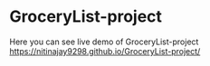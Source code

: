 # GroceryList-project
Here you can see live demo of GroceryList-project https://nitinajay9298.github.io/GroceryList-project/

